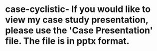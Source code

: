 # case-cyclistic- If you would like to view my case study presentation, please use the 'Case Presentation' file. The file is in pptx format.
